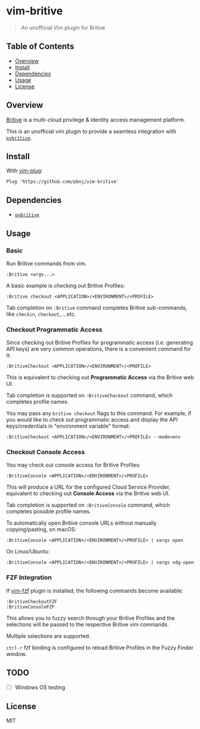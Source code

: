 # vim-britive

> An unofficial Vim plugin for Britive

## Table of Contents

<!-- START doctoc generated TOC please keep comment here to allow auto update -->
<!-- DON'T EDIT THIS SECTION, INSTEAD RE-RUN doctoc TO UPDATE -->

- [Overview](#overview)
- [Install](#install)
- [Dependencies](#dependencies)
- [Usage](#usage)
- [License](#license)

<!-- END doctoc generated TOC please keep comment here to allow auto update -->

## Overview

[Britive](https://www.britive.com/) is a multi-cloud privilege & identity
access management platform.

This is an unofficial vim plugin to provide a seamless integration with
[`pybritive`](https://github.com/britive/python-cli).

## Install

With [vim-plug](https://github.com/junegunn/vim-plug):

```vim
Plug 'https://github.com/pbnj/vim-britive'
```

## Dependencies

- [`pybritive`](https://github.com/britive/python-cli)

## Usage

### Basic

Run Britive commands from vim.

```vim
:Britive <args...>
```

A basic example is checking out Britive Profiles:

```vim
:Britive checkout <APPLICATION>/<ENVIRONMENT>/<PROFILE>
```

Tab completion on `:Britive` command completes Britive sub-commands,
like `checkin`, `checkout`, ...etc.

### Checkout Programmatic Access

Since checking out Britive Profiles for programmatic access (i.e. generating
API keys) are very common operations, there is a convenient command for it:

```vim
:BritiveCheckout <APPLICATION>/<ENVIRONMENT>/<PROFILE>
```

This is equivalent to checking out **Programmatic Access** via the Britive web
UI.

Tab completion is supported on `:BritiveCheckout` command, which completes
profile names.

You may pass any `britive checkout` flags to this command. For example, if you
would like to check out programmatic access and display the API
keys/credentials in "environment variable" format:

```vim
:BritiveCheckout <APPLICATION>/<ENVIRONMENT>/<PROFILE> --mode=env
```

### Checkout Console Access

You may check out console access for Britive Profiles:

```vim
:BritiveConsole <APPLICATION>/<ENVIRONMENT>/<PROFILE>
```

This will produce a URL for the configured Cloud Service Provider, equivalent
to checking out **Console Access** via the Britive web UI.

Tab completion is supported on `:BritiveConsole` command, which completes
possible profile names.

To automatically open Britive console URLs without manually copying/pasting, on
macOS:

```vim
:BritiveConsole <APPLICATION>/<ENVIRONMENT>/<PROFILE> | xargs open
```

On Linux/Ubuntu:

```vim
:BritiveConsole <APPLICATION>/<ENVIRONMENT>/<PROFILE> | xargs xdg-open
```

### FZF Integration

If [vim-fzf](https://github.com/junegunn/fzf.vim) plugin is installed, the
following commands become available:

```vim
:BritiveCheckoutFZF
:BritiveConsoleFZF
```

This allows you to fuzzy search through your Britive Profiles and the selections
will be passed to the respective Britive vim commands.

Multiple selections are supported.

`ctrl-r` fzf binding is configured to reload Britive Profiles in the Fuzzy
Finder window.

## TODO

- [ ] Windows OS testing

## License

MIT
